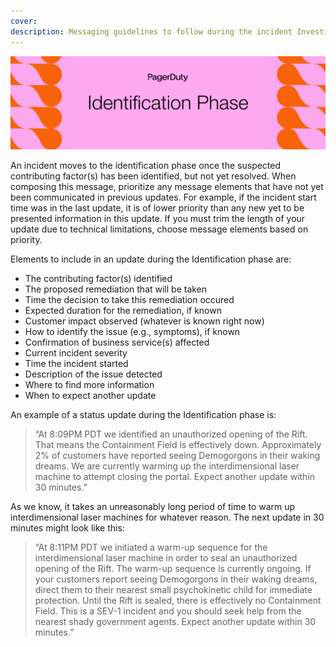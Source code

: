 ```yaml
---
cover:
description: Messaging guidelines to follow during the incident Investigation phase
---
```

![Identification](../assets/img/headers/SHComms-Identification.png)

An incident moves to the identification phase once the suspected contributing factor(s) has been identified, but not yet resolved. When composing this message, prioritize any message elements that have not yet been communicated in previous updates. For example, if the incident start time was in the last update, it is of lower priority than any new yet to be presented information in this update. If you must trim the length of your update due to technical limitations, choose message elements based on priority.

Elements to include in an update during the Identification phase are:

- The contributing factor(s) identified
- The proposed remediation that will be taken
- Time the decision to take this remediation occured
- Expected duration for the remediation, if known
- Customer impact observed (whatever is known right now)
- How to identify the issue (e.g., symptoms), if known
- Confirmation of business service(s) affected
- Current incident severity
- Time the incident started
- Description of the issue detected
- Where to find more information
- When to expect another update

An example of a status update during the Identification phase is:

> “At 8:09PM PDT we identified an unauthorized opening of the Rift. That means the Containment Field is effectively down. Approximately 2% of customers have reported seeing Demogorgons in their waking dreams. We are currently warming up the interdimensional laser machine to attempt closing the portal. Expect another update within 30 minutes.”

As we know, it takes an unreasonably long period of time to warm up interdimensional laser machines for whatever reason. The next update in 30 minutes might look like this:

> “At 8:11PM PDT we initiated a warm-up sequence for the interdimensional laser machine in order to seal an unauthorized opening of the Rift. The warm-up sequence is currently ongoing. If your customers report seeing Demogorgons in their waking dreams, direct them to their nearest small psychokinetic child for immediate protection. Until the Rift is sealed, there is effectively no Containment Field. This is a SEV-1 incident and you should seek help from the nearest shady government agents. Expect another update within 30 minutes.”
